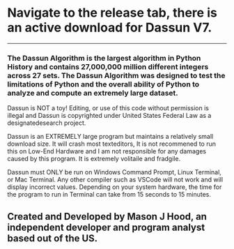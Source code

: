 # Navigate to the release tab, there is an active download for Dassun V7. 
______________________________________________________________________________________________________________________________________________________

###  The Dassun Algorithm is the largest algorithm in Python History and contains 27,000,000 million different integers across 27 sets. The Dassun Algorithm was designed to test the limitations of Python and the overall ability of Python to analyze and compute an extremely large dataset.

Dassun is NOT a toy! Editing, or use of this code without permission is illegal and Dassun is copyrighted under United States Federal Law as a designatedesearch project. 

Dassun is an EXTREMELY large program but maintains a relatively small download size. It will crash most texteditors, It is not recommened to run this on 
Low-End Hardware and I am not responsible for any damages caused by this program. It is extremely volitaile and fradgile. 

Dassun must ONLY be run on Windows Command Prompt, Linux Terminal, or Mac Terminal. Any other compiler such as VSCode will not work and will display
incorrect values. Depending on your system hardware, the time for the program to run in Terminal can take from 15 seconds to 15 minutes.



## Created and Developed by Mason J Hood, an independent developer and program analyst based out of the US.
